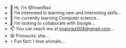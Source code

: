 - 👋 Hi, I’m @ImanRiaz
- 👀 I’m interested in learning new and interesting skills...
- 🌱 I’m currently learning Computer science...
- 💞️ I’m looking to collaborate with Google...
- 📫 You can reach me at imanriaz004@gmail.com...
- 😄 Pronouns: she...
- ⚡ Fun fact: I love animals...

<!---
ImanRiaz/ImanRiaz is a ✨ special ✨ repository because its `README.md` (this file) appears on your GitHub profile.
You can click the Preview link to take a look at your changes.
--->  
